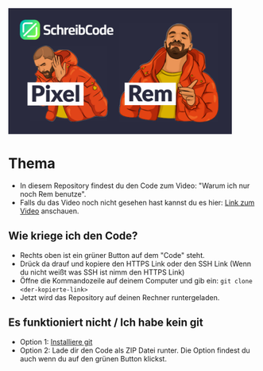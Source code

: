 <img src="./img/css-rem.jpg" width="450" alt="Youtube Thumbnail"/>

# Thema

- In diesem Repository findest du den Code zum Video: "Warum ich nur noch Rem benutze".
- Falls du das Video noch nicht gesehen hast kannst du es hier: 
[Link zum Video](https://youtu.be/RXj6oxBjpBU) anschauen.

## Wie kriege ich den Code?

- Rechts oben ist ein grüner Button auf dem "Code" steht.
- Drück da drauf und kopiere den HTTPS Link oder den SSH Link (Wenn du nicht weißt was SSH ist nimm den HTTPS Link)
- Öffne die Kommandozeile auf deinem Computer und gib ein: ```git clone <der-kopierte-link>```
- Jetzt wird das Repository auf deinen Rechner runtergeladen. 

## Es funktioniert nicht / Ich habe kein git

-   Option 1: [Installiere git](https://www.atlassian.com/de/git/tutorials/install-git)
-   Option 2: Lade dir den Code als ZIP Datei runter. Die Option findest du auch wenn du auf den grünen Button klickst.
